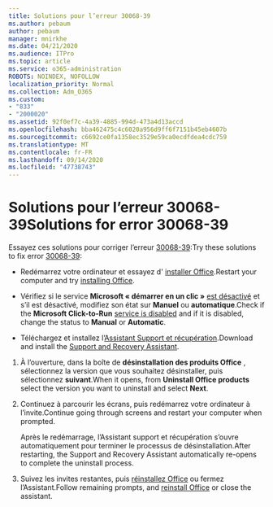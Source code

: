 ```yaml
---
title: Solutions pour l’erreur 30068-39
ms.author: pebaum
author: pebaum
manager: mnirkhe
ms.date: 04/21/2020
ms.audience: ITPro
ms.topic: article
ms.service: o365-administration
ROBOTS: NOINDEX, NOFOLLOW
localization_priority: Normal
ms.collection: Adm_O365
ms.custom:
- "833"
- "2000020"
ms.assetid: 92f0ef7c-4a39-4885-994d-473a4d13accd
ms.openlocfilehash: bba462475c4c6020a956d9ff6f7151b45eb4607b
ms.sourcegitcommit: c6692ce0fa1358ec3529e59ca0ecdfdea4cdc759
ms.translationtype: MT
ms.contentlocale: fr-FR
ms.lasthandoff: 09/14/2020
ms.locfileid: "47738743"
---
```

# <a name="solutions-for-error-30068-39"></a><span data-ttu-id="8074a-102">Solutions pour l’erreur 30068-39</span><span class="sxs-lookup"><span data-stu-id="8074a-102">Solutions for error 30068-39</span></span>

<span data-ttu-id="8074a-103">Essayez ces solutions pour corriger l’erreur [30068-39](https://support.office.com/article/963ca3e4-217a-4c16-9c02-ff946548357b?wt.mc_id=Alchemy_ClientDIA):</span><span class="sxs-lookup"><span data-stu-id="8074a-103">Try these solutions to fix error [30068-39](https://support.office.com/article/963ca3e4-217a-4c16-9c02-ff946548357b?wt.mc_id=Alchemy_ClientDIA):</span></span>
  
- <span data-ttu-id="8074a-104">Redémarrez votre ordinateur et essayez d' [installer Office](https://portal.office.com/OLS/MySoftware.aspx).</span><span class="sxs-lookup"><span data-stu-id="8074a-104">Restart your computer and try [installing Office](https://portal.office.com/OLS/MySoftware.aspx).</span></span>

- <span data-ttu-id="8074a-105">Vérifiez si le service **Microsoft « démarrer en un clic »** [est désactivé](https://support.office.com/article/963ca3e4-217a-4c16-9c02-ff946548357b?wt.mc_id=Alchemy_ClientDIA) et s’il est désactivé, modifiez son état sur **Manuel** ou **automatique**.</span><span class="sxs-lookup"><span data-stu-id="8074a-105">Check if the **Microsoft Click-to-Run** [service is disabled](https://support.office.com/article/963ca3e4-217a-4c16-9c02-ff946548357b?wt.mc_id=Alchemy_ClientDIA) and if it is disabled, change the status to **Manual** or **Automatic**.</span></span>

- <span data-ttu-id="8074a-106">Téléchargez et installez l’[Assistant Support et récupération](https://aka.ms/SARA-OfficeUninstall-Alchemy).</span><span class="sxs-lookup"><span data-stu-id="8074a-106">Download and install the [Support and Recovery Assistant](https://aka.ms/SARA-OfficeUninstall-Alchemy).</span></span>

1. <span data-ttu-id="8074a-107">À l’ouverture, dans la boîte de **désinstallation des produits Office** , sélectionnez la version que vous souhaitez désinstaller, puis sélectionnez **suivant**.</span><span class="sxs-lookup"><span data-stu-id="8074a-107">When it opens, from **Uninstall Office products** select the version you want to uninstall and select **Next**.</span></span>

2. <span data-ttu-id="8074a-108">Continuez à parcourir les écrans, puis redémarrez votre ordinateur à l’invite.</span><span class="sxs-lookup"><span data-stu-id="8074a-108">Continue going through screens and restart your computer when prompted.</span></span>

    <span data-ttu-id="8074a-109">Après le redémarrage, l’Assistant support et récupération s’ouvre automatiquement pour terminer le processus de désinstallation.</span><span class="sxs-lookup"><span data-stu-id="8074a-109">After restarting, the Support and Recovery Assistant automatically re-opens to complete the uninstall process.</span></span>

3. <span data-ttu-id="8074a-110">Suivez les invites restantes, puis [réinstallez Office](https://portal.office.com/OLS/MySoftware.aspx) ou fermez l’Assistant.</span><span class="sxs-lookup"><span data-stu-id="8074a-110">Follow remaining prompts, and [reinstall Office](https://portal.office.com/OLS/MySoftware.aspx) or close the assistant.</span></span>

